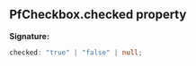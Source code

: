 ## PfCheckbox.checked property

**Signature:**

```typescript
checked: "true" | "false" | null;
```
